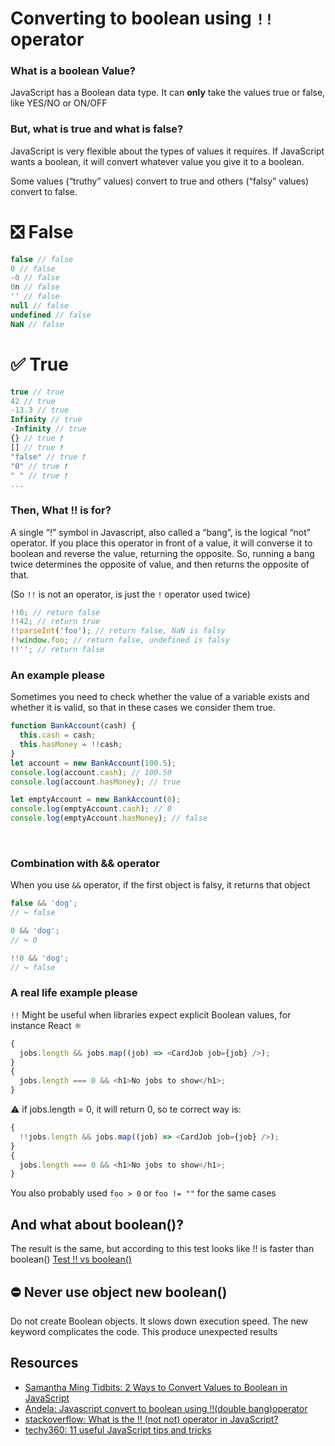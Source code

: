 # Converting to boolean using `!!` operator

### What is a boolean Value?

JavaScript has a Boolean data type. It can **only** take the values true or false, like YES/NO or ON/OFF

### But, what is true and what is false?

JavaScript is very flexible about the types of values it requires. If JavaScript wants a boolean, it will convert whatever value you give it to a boolean.

Some values (“truthy” values) convert to true and others (“falsy” values) convert to false.

# ❎ False

```js
false // false
0 // false
-0 // false 
0n // false
'' // false
null // false
undefined // false
NaN // false
```

# ✅ True

```js
true // true
42 // true
-13.3 // true
Infinity // true
-Infinity // true
{} // true ❗
[] // true ❗
"false" // true ❗
"0" // true ❗
" " // true ❗
...
```

### Then, What !! is for?

A single “!” symbol in Javascript, also called a “bang”, is the logical “not” operator. If you place this operator in front of a value, it will converse it to boolean and reverse the value, returning the opposite. So, running a bang twice determines the opposite of value, and then returns the opposite of that.

(So `!!` is not an operator, is just the `!` operator used twice)

```js
!!0; // return false
!!42; // return true
!!parseInt('foo'); // return false, NaN is falsy
!!window.foo; // return false, undefined is falsy
!!''; // return false
```

### An example please

Sometimes you need to check whether the value of a variable exists and whether it is valid, so that in these cases we consider them true.

```js
function BankAccount(cash) {
  this.cash = cash;
  this.hasMoney = !!cash;
}
let account = new BankAccount(100.5);
console.log(account.cash); // 100.50
console.log(account.hasMoney); // true

let emptyAccount = new BankAccount(0);
console.log(emptyAccount.cash); // 0
console.log(emptyAccount.hasMoney); // false
```

<br/>

### Combination with && operator

When you use `&&` operator, if the first object is falsy, it returns that object

```js
false && 'dog';
// ↪ false

0 && 'dog';
// ↪ 0

!!0 && 'dog';
// ↪ false
```

### A real life example please

`!!` Might be useful when libraries expect explicit Boolean values, for instance React ⚛️

```js
{
  jobs.length && jobs.map((job) => <CardJob job={job} />);
}
{
  jobs.length === 0 && <h1>No jobs to show</h1>;
}
```
⚠️ if jobs.length = 0, it will return 0, so te correct way is:

```js
{
  !!jobs.length && jobs.map((job) => <CardJob job={job} />);
}
{
  jobs.length === 0 && <h1>No jobs to show</h1>;
}
```

You also probably used `foo > 0` or `foo != ""` for the same cases

## And what about boolean()?

The result is the same, but according to this test looks like !! is faster than boolean()
[Test !! vs boolean()](https://jsperf.com/bool-not-not)

## ⛔ Never use object new boolean()

Do not create Boolean objects. It slows down execution speed.
The new keyword complicates the code. This produce unexpected results

## Resources

- [Samantha Ming Tidbits: 2 Ways to Convert Values to Boolean in JavaScript](https://www.samanthaming.com/tidbits/19-2-ways-to-convert-to-boolean/)
- [Andela: Javascript convert to boolean using !!(double bang)operator](https://andela.com/insights/javascript-convert-to-boolean-using-double-bangoperator/)
- [stackoverflow: What is the !! (not not) operator in JavaScript?](https://stackoverflow.com/questions/784929/what-is-the-not-not-operator-in-javascript/1406621)
- [techy360: 11 useful JavaScript tips and tricks](https://techy360.com/11-useful-javascript-tips-and-tricks/)


